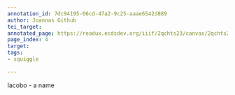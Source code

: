 ```yaml
---
annotation_id: 7dc94195-06cd-47a2-9c25-aaae6542d889
author: Joannas Github
tei_target: 
annotated_page: https://readux.ecdsdev.org/iiif/2qchts23/canvas/2qchts23_00000005.jpg
page_index: 4
target: 
tags:
- squiggle

---
```

<p>Iacobo - a name</p>